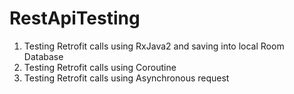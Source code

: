 # RestApiTesting

1. Testing Retrofit calls using RxJava2 and saving into local Room Database
2. Testing Retrofit calls using Coroutine
3. Testing Retrofit calls using Asynchronous request

